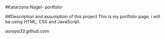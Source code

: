 #Katarzyna Nagel- portfolio

##Description and assumption of this project
This is my portfolio page, i will be using HTML, CSS and JavaScript.

*auraya33.github.com*
